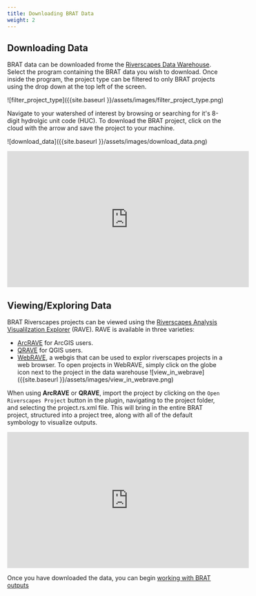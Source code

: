 ```yaml
---
title: Downloading BRAT Data
weight: 2
---
```


## Downloading Data
BRAT data can be downloaded frome the [Riverscapes Data Warehouse](https://data.riverscapes.xyz). Select the program containing the BRAT data you wish to download. Once inside the program, the project type can be filtered to only BRAT projects using the drop down at the top left of the screen.

![filter_project_type]({{site.baseurl }}/assets/images/filter_project_type.png)

 Navigate to your watershed of interest by browsing or searching for it's 8-digit hydrolgic unit code (HUC). To download the BRAT project, click on the cloud with the arrow and save the project to your machine.

![download_data]({{site.baseurl }}/assets/images/download_data.png)

<div class="responsive-embed">
<iframe width="560" height="315" src="https://www.youtube.com/embed/jd9AwbGFTTM" frameborder="0" allow="accelerometer; autoplay; encrypted-media; gyroscope; picture-in-picture" allowfullscreen></iframe>
</div>

## Viewing/Exploring Data
BRAT Riverscapes projects can be viewed using the [Riverscapes Analysis Visualilzation Explorer](https://rave.riverscapes.xyz) (RAVE). RAVE is available in three varieties:
- [ArcRAVE](https://rave.riverscapes.xyz/Download/install_arcrave.html) for ArcGIS users.
- [QRAVE](https://rave.riverscapes.xyz/Download/install_qrave.html) for QGIS users.
- [WebRAVE](https://rave.riverscapes.xyz/Download/install_webrave.html), a webgis that can be used to explor riverscapes projects in a web browser. To open projects in WebRAVE, simply click on the globe icon next to the project in the data warehouse ![view_in_webrave]({{site.baseurl }}/assets/images/view_in_webrave.png)

When using **ArcRAVE** or **QRAVE**, import the project by clicking on the `Open Riverscapes Project` button in the plugin, navigating to the project folder, and selecting the project.rs.xml file. This will bring in the entire BRAT project, structured into a project tree, along with all of the default symbology to visualize outputs.

<div class="responsive-embed">
<iframe width="560" height="315" src="https://www.youtube.com/embed/xUhHvajXQhw" frameborder="0" allow="accelerometer; autoplay; encrypted-media; gyroscope; picture-in-picture" allowfullscreen></iframe>
</div>

Once you have downloaded the data, you can begin [working with BRAT outputs](https://tools.riverscapes.xyz/brat/Getting_Started/WorkingWithOutputs.html)
